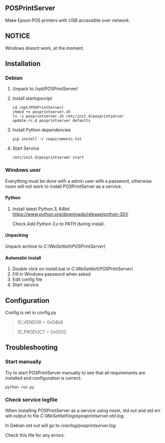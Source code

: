 POSPrintServer
--------------
Make Epson POS printers with USB accessible over network.

NOTICE
------
Windows doesnt work, at the moment.

Installation
------------
### Debian
1. Unpack to /opt/POSPrintServer/
2. Install startupscript

   ```
   cd /opt/POSPrintServer/
   chmod +x posprintserver.sh
   ln -s posprintserver.sh /etc/init.d/posprintserver
   update-rc.d posprintserver defaults
   ```

3. Install Python dependencies

    ```
    pip install -r requirements.txt
    ```

4. Start Service

   `/etc/init.d/posprintserver start`

### Windows user
Everything must be done with a admin user with a password, otherwise nssm will not work to install POSPrintServer as a service.

#### Python
1. Install latest Python 3, 64bit
   https://www.python.org/downloads/release/python-351/  
   
   Check *Add Python 3.x to PATH* during install.

#### Unpacking
Unpack archive to *C:\\WeSettleIt\\POSPrintServer\\*

#### Automatic install
1. Double click on install.bat in *C:\\WeSettleIt\\POSPrintServer\\* 
2. Fill in Windows password when asked
3. Edit config file
4. Start service


Configuration
-------------
Config is set in config.py

> ID_VENDOR = 0x04b8

> ID_PRODUCT = 0x0202


Troubleshooting
---------------
### Start manually
Try to start POSPrintServer manually to see that all requirements are installed and configuration is correct.

```
python run.py
```

### Check service logfile
When installing POSPrintServer as a service using nssm, std out and std err will output to file *C:\\WeSettleIt\\logs\\﻿posprintserver.std.log*.

In Debian std out will go to */var/log/posprintserver.log*

Check this file for any errors.
